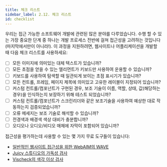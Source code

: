 ```yaml
---
title: 체크 리스트
sidebar_label: 2.12. 체크 리스트
id: checklist
---
```


우리는 접근 가능한 소프트웨어 개발에 관련된 많은 분야를 다루었습니다. 수행 할 수 있는 가장 중요한 단계 중 하나는 개발 프로세스 전반에 걸쳐 접근성을 고려하는 것입니다 (마지막에서만이 아니라!). 이 과정을 지원하려면, 웹사이트나 어플리케이션을 개발할 때 다음 체크 리스트를 사용하세요:

- [ ] 모든 이미지에 의미있는 대체 텍스트가 있습니까?
- [ ] 모든 초점을 얻을 수 있는 엘리먼트가 키보드만 사용하여 운용할 수 있습니까?
- [ ] 키보드를 사용하여 탐색할 때 일관되게 보이는 초점 표시기가 있습니까?
- [ ] 모든 컨트롤, 프레임, 페이지 제목에 의미있고 고유한 레이블이 지정되어 있습니까?
- [ ] 커스텀 컨트롤/컴포넌트가 구현된 경우, 보조 기술이 이름, 역할, 상태, 값(해당하는 경우)을 인식하는지 보장하기 위해 테스트 되었습니까?
- [ ] 커스텀 컨트롤/컴포넌트가 스크린리더와 같은 보조기술을 사용하여 예상한 대로 작동하는지 검증되었습니까?
- [ ] 오류 메세지는 보조 기술로 해석할 수 있습니까?
- [ ] 전경색과 배경색 색상 대비가 충분합니까?
- [ ] 오디오나 오디오/비디오 매체에 자막이 포함되어 있습니까?

접근성을 평가하는데 사용할 수 있는 몇 가지 무료 도구들이 있습니다:

- [일반적인 웹사이트 접근성을 위한 WebAIM의 WAVE](http://wave.webaim.org/)
- [Juicy 스튜디오의 가독성 검사](http://juicystudio.com/services/readability.php)
- [Vischeck의 색각 이상 검사](http://www.vischeck.com/)
